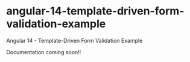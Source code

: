 # angular-14-template-driven-form-validation-example

Angular 14 - Template-Driven Form Validation Example

Documentation coming soon!!